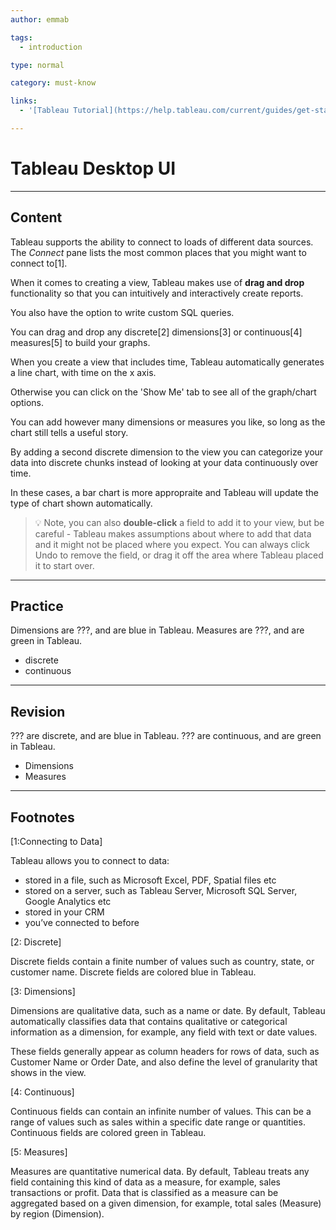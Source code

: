 ```yaml
---
author: emmab

tags:
  - introduction

type: normal

category: must-know

links:
  - '[Tableau Tutorial](https://help.tableau.com/current/guides/get-started-tutorial/en-us/get-started-tutorial-home.htm){website}'

---
```

# Tableau Desktop UI

---
## Content

Tableau supports the ability to connect to loads of different data sources. The *Connect* pane lists the most common places that you might want to connect to[1].

When it comes to creating a view, Tableau makes use of **drag and drop** functionality so that you can intuitively and interactively create reports.

You also have the option to write custom SQL queries.

You can drag and drop any discrete[2] dimensions[3] or continuous[4] measures[5] to build your graphs.

When you create a view that includes time, Tableau automatically generates a line chart, with time on the x axis.

Otherwise you can click on the 'Show Me' tab to see all of the graph/chart options. 

You can add however many dimensions or measures you like, so long as the chart still tells a useful story.

By adding a second discrete dimension to the view you can categorize your data into discrete chunks instead of looking at your data continuously over time. 

In these cases, a bar chart is more appropraite and Tableau will update the type of chart shown automatically. 

> 💡 Note, you can also **double-click** a field to add it to your view, but be careful - Tableau makes assumptions about where to add that data and it might not be placed where you expect. You can always click Undo to remove the field, or drag it off the area where Tableau placed it to start over.


---
## Practice

Dimensions are ???, and are blue in Tableau. 
Measures are ???, and are green in Tableau.

- discrete
- continuous

---
## Revision

??? are discrete, and are blue in Tableau. 
??? are continuous, and are green in Tableau.

- Dimensions
- Measures

---
## Footnotes

[1:Connecting to Data]

Tableau allows you to connect to data:
- stored in a file, such as Microsoft Excel, PDF, Spatial files etc
- stored on a server, such as Tableau Server, Microsoft SQL Server, Google Analytics etc
- stored in your CRM
- you’ve connected to before

[2: Discrete]

Discrete fields contain a finite number of values such as country, state, or customer name. Discrete fields are colored blue in Tableau.

[3: Dimensions]

Dimensions are qualitative data, such as a name or date. By default, Tableau automatically classifies data that contains qualitative or categorical information as a dimension, for example, any field with text or date values. 

These fields generally appear as column headers for rows of data, such as Customer Name or Order Date, and also define the level of granularity that shows in the view.

[4: Continuous]

Continuous fields can contain an infinite number of values. This can be a range of values such as sales within a specific date range or quantities. Continuous fields are colored green in Tableau.

[5: Measures]

Measures are quantitative numerical data. By default, Tableau treats any field containing this kind of data as a measure, for example, sales transactions or profit. Data that is classified as a measure can be aggregated based on a given dimension, for example, total sales (Measure) by region (Dimension).
